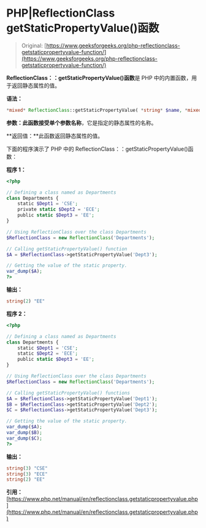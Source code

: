 # PHP|ReflectionClass getStaticPropertyValue()函数

> Original: [https://www.geeksforgeeks.org/php-reflectionclass-getstaticpropertyvalue-function/](https://www.geeksforgeeks.org/php-reflectionclass-getstaticpropertyvalue-function/)

**ReflectionClass：：getStaticPropertyValue()函数**是 PHP 中的内置函数，用于返回静态属性的值。

**语法：**

```php
*mixed* ReflectionClass::getStaticPropertyValue( *string* $name, *mixed* &$def_value )
```

**参数：**此函数接受单个参数**名称**，它是指定的静态属性的名称。

**返回值：**此函数返回静态属性的值。

下面的程序演示了 PHP 中的 ReflectionClass：：getStaticPropertyValue()函数：

**程序 1：**

```php
<?php

// Defining a class named as Departments
class Departments {
    static $Dept1 = 'CSE';
    private static $Dept2 = 'ECE';
    public static $Dept3 = 'EE';
}

// Using ReflectionClass over the class Departments
$ReflectionClass = new ReflectionClass('Departments');

// Calling getStaticPropertyValue() function
$A = $ReflectionClass->getStaticPropertyValue('Dept3');

// Getting the value of the static property.
var_dump($A);
?>
```

**输出：**

```php
string(2) "EE"

```

**程序 2：**

```php
<?php

// Defining a class named as Departments
class Departments {
    static $Dept1 = 'CSE';
    static $Dept2 = 'ECE';
    public static $Dept3 = 'EE';
}

// Using ReflectionClass over the class Departments
$ReflectionClass = new ReflectionClass('Departments');

// Calling getStaticPropertyValue() functions
$A = $ReflectionClass->getStaticPropertyValue('Dept1');
$B = $ReflectionClass->getStaticPropertyValue('Dept2');
$C = $ReflectionClass->getStaticPropertyValue('Dept3');

// Getting the value of the static property.
var_dump($A);
var_dump($B);
var_dump($C);
?>
```

**输出：**

```php
string(3) "CSE"
string(3) "ECE"
string(2) "EE"

```

**引用：**[https://www.php.net/manual/en/reflectionclass.getstaticpropertyvalue.php](https://www.php.net/manual/en/reflectionclass.getstaticpropertyvalue.php)